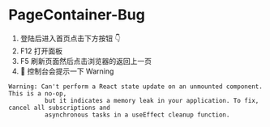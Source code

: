 # PageContainer-Bug

1. 登陆后进入首页点击下方按钮 👇
2. F12 打开面板
3. F5 刷新页面然后点击浏览器的返回上一页
4. 🤯 控制台会提示一下 Warning

```
Warning: Can't perform a React state update on an unmounted component. This is a no-op,
          but it indicates a memory leak in your application. To fix, cancel all subscriptions and
          asynchronous tasks in a useEffect cleanup function.
```
